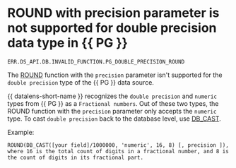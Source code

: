 # ROUND with precision parameter is not supported for double precision data type in {{ PG }}

`ERR.DS_API.DB.INVALID_FUNCTION.PG_DOUBLE_PRECISION_ROUND`

The [ROUND](../../../datalens/function-ref/ROUND.md) function with the `precision` parameter isn't supported for the `double precision` type of the {{ PG }} data source.

{{ datalens-short-name }} recognizes the `double precision` and `numeric` types from {{ PG }} as a `Fractional numbers`. Out of these two types, the ROUND function with the `precision` parameter only accepts the `numeric` type. To cast `double precision` back to the database level, use [DB_CAST](../../../datalens/function-ref/DB_CAST.md).

Example:

```
ROUND(DB_CAST([your field]/1000000, 'numeric', 16, 8) [, precision ]), where 16 is the total count of digits in a fractional number, and 8 is the count of digits in its fractional part.
```
